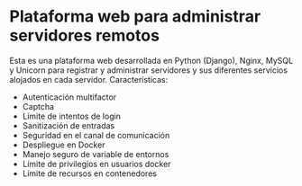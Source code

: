 # Plataforma web para administrar servidores remotos
Esta es una plataforma web desarrollada en Python (Django), Nginx, MySQL y Unicorn para registrar y administrar servidores y sus diferentes servicios alojados en cada servidor.
Características: 
* Autenticación multifactor
* Captcha
* Límite de intentos de login
* Sanitización de entradas
* Seguridad en el canal de comunicación
* Despliegue en Docker
* Manejo seguro de variable de entornos
* Límite de privilegios en usuarios docker
* Límite de recursos en contenedores
